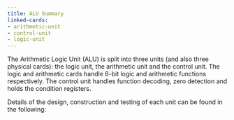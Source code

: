 ```yaml
---
title: ALU Summary
linked-cards:
- arithmetic-unit
- control-unit
- logic-unit
---
```


The Arithmetic Logic Unit (ALU) is split into three units (and also three physical cards): the logic unit, the arithmetic unit and the control unit. The logic and arithmetic cards handle 8-bit logic and arithmetic functions respectively. The control unit handles function decoding, zero detection and holds the condition registers.

Details of the design, construction and testing of each unit can be found in the following:
